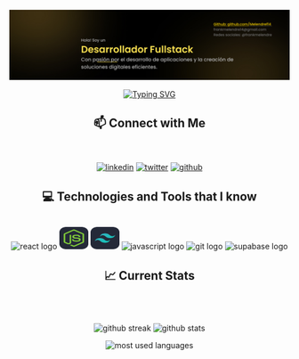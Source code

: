 <p align="center">
<img src="https://github.com/Melendref14/Melendref14/blob/main/assets/banner.jpg" alt="Banner con Efectos Difuminados" />
</p>

<p align="center">
  <a href="https://github.com/Melendref14">
    <img src="https://readme-typing-svg.demolab.com?font=Fira+Code&duration=6000&pause=1000&color=2AA889&center=true&vCenter=true&width=435&lines=Hi+There%2C+I'm+Frank+Melendre%F0%9F%91%8B;Fullstack+Developer;Passionate+about+Coding+and+Learning;Building+Amazing+Projects" alt="Typing SVG" />
  </a>
</p>

<div align="center">
  
## :mailbox: Connect with Me</br>
</div>

<br />
<p align="center">
<a href="https://www.linkedin.com/in/frankmelendre/" target="blank"><img align="center" src="https://raw.githubusercontent.com/rahuldkjain/github-profile-readme-generator/master/src/images/icons/Social/linked-in-alt.svg" alt="linkedin" height="30" width="40" /></a>
<a href="https://twitter.com/tu_twitter" target="blank"><img align="center" src="https://raw.githubusercontent.com/rahuldkjain/github-profile-readme-generator/master/src/images/icons/Social/twitter.svg" alt="twitter" height="30" width="40" /></a>
<a href="https://github.com/tu_usuario" target="blank"><img align="center" src="https://raw.githubusercontent.com/rahuldkjain/github-profile-readme-generator/master/src/images/icons/Social/github.svg" alt="github" height="30" width="40" /></a>
</p>

<div align="center">

## :computer: Technologies and Tools that I know

<br />

<img src="https://cdn.jsdelivr.net/gh/devicons/devicon/icons/react/react-original.svg" height="40" width="52" alt="react logo" />
<img src="https://raw.githubusercontent.com/tandpfun/skill-icons/main/icons/NodeJS-Dark.svg" height="40" width="52" alt="nodejs logo" />
<img src="https://raw.githubusercontent.com/tandpfun/skill-icons/main/icons/TailwindCSS-Dark.svg" height="40" width="52" alt="tailwindcss logo" />
<img src="https://cdn.jsdelivr.net/gh/devicons/devicon/icons/javascript/javascript-original.svg" height="40" width="52" alt="javascript logo" />
<img src="https://cdn.jsdelivr.net/gh/devicons/devicon/icons/git/git-original.svg" height="40" width="52" alt="git logo" />
<img src="https://cdn.jsdelivr.net/gh/devicons/devicon/icons/supabase/supabase-original.svg" height="40" width="52" alt="supabase logo" />

<br />

</div>

<div align="center">
  
 ## :chart_with_upwards_trend: Current Stats
</br>
</div>
<br />
<p align="center">
  <img width="45%" src="https://github-readme-streak-stats.herokuapp.com/?user=tu_usuario&theme=gotham&show_icons=true" alt="github streak" />
  <img width="45%" src="https://github-readme-stats.vercel.app/api?username=tu_usuario&show_icons=true&theme=gotham" alt="github stats" />
</p>

<p align="center">
  <img width="45%" src="https://github-readme-stats.vercel.app/api/top-langs/?username=tu_usuario&theme=gotham" alt="most used languages" />
</p>
